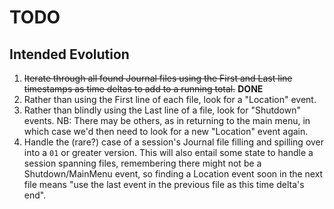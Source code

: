 # TODO

## Intended Evolution

1. ~~Iterate through all found Journal files using the First and Last line timestamps as time deltas to add to a running total.~~ **DONE**
1. Rather than using the First line of each file, look for a "Location" event.
1. Rather than blindly using the Last line of a file, look for "Shutdown" events.  NB: There may be others, as in returning to the main menu, in which case we'd then need to look for a new "Location" event again.
1. Handle the (rare?) case of a session's Journal file filling and spilling over into a `01` or greater version.  This will also entail some state to handle a session spanning files, remembering there might not be a Shutdown/MainMenu event, so finding a Location event soon in the next file means "use the last event in the previous file as this time delta's end".

